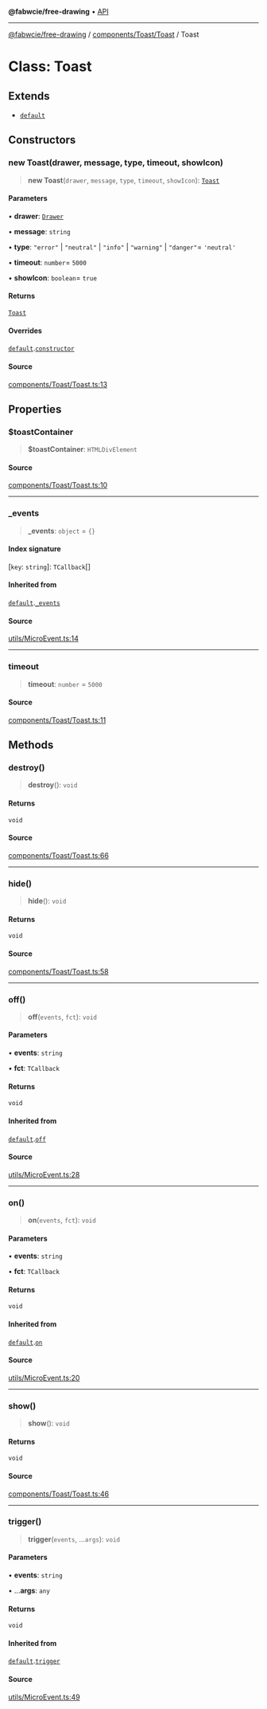 **@fabwcie/free-drawing** • [API](../../../../README.md)

***

[@fabwcie/free-drawing](../../../../README.md) / [components/Toast/Toast](../README.md) / Toast

# Class: Toast

## Extends

- [`default`](../../../../utils/MicroEvent/classes/default.md)

## Constructors

### new Toast(drawer, message, type, timeout, showIcon)

> **new Toast**(`drawer`, `message`, `type`, `timeout`, `showIcon`): [`Toast`](Toast.md)

#### Parameters

• **drawer**: [`Drawer`](../../../../Drawer/classes/Drawer.md)

• **message**: `string`

• **type**: `"error"` \| `"neutral"` \| `"info"` \| `"warning"` \| `"danger"`= `'neutral'`

• **timeout**: `number`= `5000`

• **showIcon**: `boolean`= `true`

#### Returns

[`Toast`](Toast.md)

#### Overrides

[`default`](../../../../utils/MicroEvent/classes/default.md).[`constructor`](../../../../utils/MicroEvent/classes/default.md#constructors)

#### Source

[components/Toast/Toast.ts:13](https://github.com/fabienwnklr/free-drawing/blob/master/src/components/Toast/Toast.ts#L13)

## Properties

### $toastContainer

> **$toastContainer**: `HTMLDivElement`

#### Source

[components/Toast/Toast.ts:10](https://github.com/fabienwnklr/free-drawing/blob/master/src/components/Toast/Toast.ts#L10)

***

### \_events

> **\_events**: `object` = `{}`

#### Index signature

 \[`key`: `string`\]: `TCallback`[]

#### Inherited from

[`default`](../../../../utils/MicroEvent/classes/default.md).[`_events`](../../../../utils/MicroEvent/classes/default.md#_events)

#### Source

[utils/MicroEvent.ts:14](https://github.com/fabienwnklr/free-drawing/blob/master/src/utils/MicroEvent.ts#L14)

***

### timeout

> **timeout**: `number` = `5000`

#### Source

[components/Toast/Toast.ts:11](https://github.com/fabienwnklr/free-drawing/blob/master/src/components/Toast/Toast.ts#L11)

## Methods

### destroy()

> **destroy**(): `void`

#### Returns

`void`

#### Source

[components/Toast/Toast.ts:66](https://github.com/fabienwnklr/free-drawing/blob/master/src/components/Toast/Toast.ts#L66)

***

### hide()

> **hide**(): `void`

#### Returns

`void`

#### Source

[components/Toast/Toast.ts:58](https://github.com/fabienwnklr/free-drawing/blob/master/src/components/Toast/Toast.ts#L58)

***

### off()

> **off**(`events`, `fct`): `void`

#### Parameters

• **events**: `string`

• **fct**: `TCallback`

#### Returns

`void`

#### Inherited from

[`default`](../../../../utils/MicroEvent/classes/default.md).[`off`](../../../../utils/MicroEvent/classes/default.md#off)

#### Source

[utils/MicroEvent.ts:28](https://github.com/fabienwnklr/free-drawing/blob/master/src/utils/MicroEvent.ts#L28)

***

### on()

> **on**(`events`, `fct`): `void`

#### Parameters

• **events**: `string`

• **fct**: `TCallback`

#### Returns

`void`

#### Inherited from

[`default`](../../../../utils/MicroEvent/classes/default.md).[`on`](../../../../utils/MicroEvent/classes/default.md#on)

#### Source

[utils/MicroEvent.ts:20](https://github.com/fabienwnklr/free-drawing/blob/master/src/utils/MicroEvent.ts#L20)

***

### show()

> **show**(): `void`

#### Returns

`void`

#### Source

[components/Toast/Toast.ts:46](https://github.com/fabienwnklr/free-drawing/blob/master/src/components/Toast/Toast.ts#L46)

***

### trigger()

> **trigger**(`events`, ...`args`): `void`

#### Parameters

• **events**: `string`

• ...**args**: `any`

#### Returns

`void`

#### Inherited from

[`default`](../../../../utils/MicroEvent/classes/default.md).[`trigger`](../../../../utils/MicroEvent/classes/default.md#trigger)

#### Source

[utils/MicroEvent.ts:49](https://github.com/fabienwnklr/free-drawing/blob/master/src/utils/MicroEvent.ts#L49)
